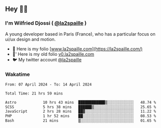 ## Hey 👋🏾
### I'm Wilfried Djossi ( <a href="https://twitter.com/la2spaille/" target="_blank">@la2spaille</a> )
A young developer based in Paris (France), who has a particular focus on ui/ux design and motion.

- 🎨 Here is my folio [www.la2spaille.com](https://la2spaille.com/)
- 🎨' Here is my old folio [v0.la2spaille.com](https://v0.la2spaille.com/)
- 🐦 My twitter account [@la2spaille](https://twitter.com/la2spaille/)

### Wakatime
<!--START_SECTION:waka-->

```txt
From: 07 April 2024 - To: 14 April 2024

Total Time: 21 hrs 59 mins

Astro            10 hrs 43 mins  ████████████▒░░░░░░░░░░░░   48.74 %
SCSS             5 hrs 38 mins   ██████▒░░░░░░░░░░░░░░░░░░   25.65 %
JavaScript       2 hrs 28 mins   ██▓░░░░░░░░░░░░░░░░░░░░░░   11.22 %
PHP              1 hr 52 mins    ██░░░░░░░░░░░░░░░░░░░░░░░   08.53 %
Bash             21 mins         ▒░░░░░░░░░░░░░░░░░░░░░░░░   01.65 %
```

<!--END_SECTION:waka-->
<!--
**la2spaille/la2spaille** is a ✨ _special_ ✨ repository because its `README.md` (this file) appears on your GitHub profile.

Here are some ideas to get you started:

- 🔭 I’m currently working on ...
- 🌱 I’m currently learning ...
- 👯 I’m looking to collaborate on ...
- 🤔 I’m looking for help with ...
- 💬 Ask me about ...
- 📫 How to reach me: ...
- 😄 Pronouns: ...
- ⚡ Fun fact: ...
-->
